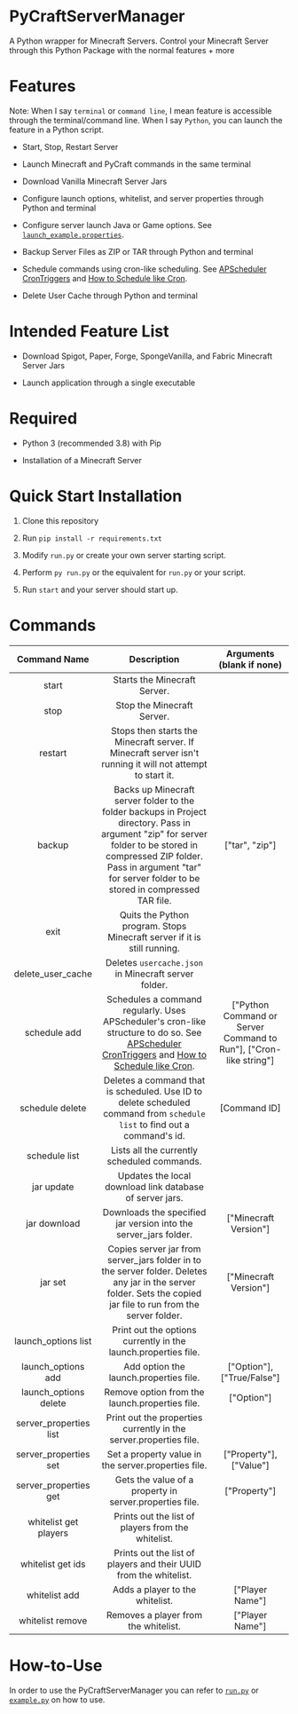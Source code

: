 # PyCraftServerManager

A Python wrapper for Minecraft Servers. Control your Minecraft Server through this Python Package with the normal features + more

# Features

Note: When I say `terminal` or `command line`, I mean feature is accessible through the terminal/command line. When I say `Python`, you can launch the feature in a Python script.

* Start, Stop, Restart Server

* Launch Minecraft and PyCraft commands in the same terminal

* Download Vanilla Minecraft Server Jars

* Configure launch options, whitelist, and server properties through Python and terminal

* Configure server launch Java or Game options. See [`launch_example.properties`](launch_example.properties).

* Backup Server Files as ZIP or TAR through Python and terminal

* Schedule commands using cron-like scheduling. See [APScheduler CronTriggers](https://apscheduler.readthedocs.io/en/stable/modules/triggers/cron.html) and [How to Schedule like Cron](HOW_TO_CRON.md).

* Delete User Cache through Python and terminal

# Intended Feature List

* Download Spigot, Paper, Forge, SpongeVanilla, and Fabric Minecraft Server Jars

* Launch application through a single executable

# Required

* Python 3 (recommended 3.8) with Pip

* Installation of a Minecraft Server

# Quick Start Installation

1. Clone this repository

1. Run `pip install -r requirements.txt`

1. Modify `run.py` or create your own server starting script.

1. Perform `py run.py` or the equivalent for `run.py` or your script.

1. Run `start` and your server should start up.

# Commands

|    Command Name   |                                                                                                                 Description                                                                                                                | Arguments (blank if none) |
|:-----------------:|:------------------------------------------------------------------------------------------------------------------------------------------------------------------------------------------------------------------------------------------:|:-------------------------:|
| start             |  Starts the Minecraft Server.                                                                                                                                                                                                              |                           |
| stop              |  Stop the Minecraft Server.                                                                                                                                                                                                                |                           |
| restart           | Stops then starts the Minecraft server. If Minecraft server isn't running it will not attempt to start it.                                                                                                                                 |                           |
| backup            | Backs up Minecraft server folder to the folder backups in Project directory. Pass in argument "zip" for server folder to be stored in compressed ZIP folder. Pass in argument "tar" for server folder to be stored in compressed TAR file. | ["tar", "zip"]            |
| exit              |  Quits the Python program. Stops Minecraft server if it is still running.                                                                                                                                                                  |                           |
| delete_user_cache | Deletes `usercache.json` in Minecraft server folder.                                                                                                                                                                                       |                           |
| schedule add      | Schedules a command regularly. Uses APScheduler's cron-like structure to do so. See [APScheduler CronTriggers](https://apscheduler.readthedocs.io/en/stable/modules/triggers/cron.html) and [How to Schedule like Cron](HOW_TO_CRON.md).   | ["Python Command or Server Command to Run"], ["Cron-like string"] |\
| schedule delete   | Deletes a command that is scheduled. Use ID to delete scheduled command from `schedule list` to find out a command's id.                                                                                                                   | [Command ID]              |
| schedule list     | Lists all the currently scheduled commands.                                                                                                                                                                                                |                           |
| jar update | Updates the local download link database of server jars. | |
| jar download  | Downloads the specified jar version into the server_jars folder. | ["Minecraft Version"] |
| jar set | Copies server jar from server_jars folder in to the server folder. Deletes any jar in the server folder. Sets the copied jar file to run from the server folder. | ["Minecraft Version"] |
| launch_options list | Print out the options currently in the launch.properties file. | |
| launch_options add | Add option the launch.properties file. | ["Option"],["True/False"] |
| launch_options delete | Remove option from the launch.properties file. | ["Option"] |
| server_properties list | Print out the properties currently in the server.properties file. | |
| server_properties set | Set a property value in the server.properties file. | ["Property"],["Value"] |
| server_properties get | Gets the value of a property in server.properties file. | ["Property"] |
| whitelist get players | Prints out the list of players from the whitelist. | |
| whitelist get ids | Prints out the list of players and their UUID from the whitelist. | |
| whitelist add | Adds a player to the whitelist. | ["Player Name"] |
| whitelist remove | Removes a player from the whitelist. | ["Player Name"] |

# How-to-Use

In order to use the PyCraftServerManager you can refer to [`run.py`](run.py) or [`example.py`](example.py) on how to use.
